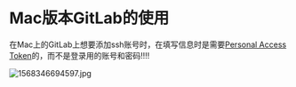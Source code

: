 # Mac版本GitLab的使用

在Mac上的GitLab上想要添加ssh账号时，在填写信息时是需要[Personal Access Token](https://docs.gitlab.com/ee/user/profile/personal_access_tokens.html#creating-a-personal-access-token)的，而不是登录用的账号和密码!!!!

![1568346694597.jpg](http://ww1.sinaimg.cn/large/6ab93b35ly1g6xqzca9ehj20oo0d4wfu.jpg)